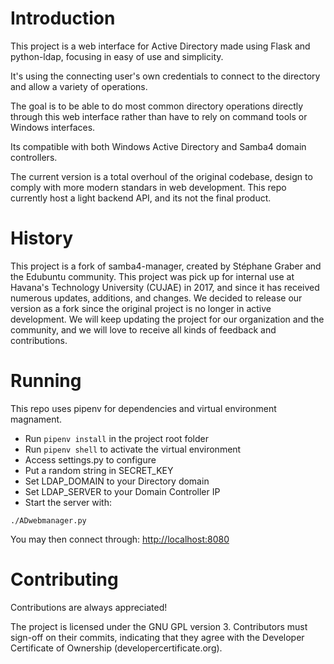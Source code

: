 # Introduction
This project is a web interface for Active Directory made using Flask and
python-ldap, focusing in easy of use and simplicity.

It's using the connecting user's own credentials to connect to the
directory and allow a variety of operations.

The goal is to be able to do most common directory operations directly
through this web interface rather than have to rely on command tools or
Windows interfaces.

Its compatible with both Windows Active Directory and Samba4 domain controllers.

The current version is a total overhoul of the original codebase, design to 
comply with more modern standars in web development. This repo currently host
a light backend API, and its not the final product.

# History
This project is a fork of samba4-manager, created by Stéphane Graber
and the Edubuntu community.
This project was pick up for internal use at Havana's Technology University (CUJAE)
in 2017, and since it has received numerous updates, additions, and changes.
We decided to release our version as a fork since the original project is
no longer in active development.
We will keep updating the project for our organization and the community, 
and we will love to receive all kinds of feedback and contributions.

# Running
This repo uses pipenv for dependencies and virtual environment magnament.

 * Run ```pipenv install``` in the project root folder
 * Run ```pipenv shell``` to activate the virtual environment
 * Access settings.py to configure
 * Put a random string in SECRET\_KEY
 * Set LDAP\_DOMAIN to your Directory domain
 * Set LDAP\_SERVER to your Domain Controller IP
 * Start the server with:

```
./ADwebmanager.py
```

You may then connect through: [http://localhost:8080](http://localhost:8080)

# Contributing
Contributions are always appreciated!

The project is licensed under the GNU GPL version 3.
Contributors must sign-off on their commits, indicating that they agree with
the Developer Certificate of Ownership (developercertificate.org).
